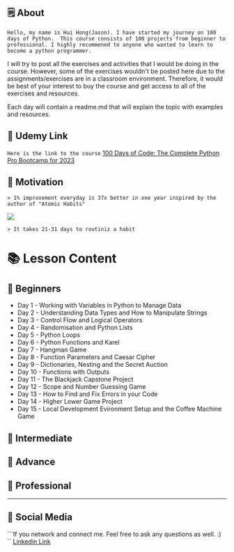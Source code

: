 ## 🗒️ About
```
Hello, my name is Hui Hong(Jason). I have started my journey on 100 days of Python.  This course consists of 100 projects from beginner to professional. I highly recommened to anyone who wanted to learn to become a python programmer.
```

I will try to post all the exercises and activities that I would be doing in the course. However, some of the exercises wouldn't be posted here due to the assignments/exercises are in a classroom environment. Therefore, it would be best of your interest to buy the course and get access to all of the exercises and resources.

Each day will contain a readme.md that will explain the topic with examples and resources.


## 🔗 Udemy Link
```Here is the link to the course``` [100 Days of Code: The Complete Python Pro Bootcamp for 2023](https://www.udemy.com/course/100-days-of-code/)


## 🦾 Motivation
``` 
> 1% improvement everyday is 37x better in one year inspired by the author of "Atomic Habits" 
```
<img src="Images/improvement.jpg">

``` 
> It takes 21-31 days to routiniz a habit 
```

# 📚 Lesson Content

## 🐣 Beginners
* Day 1 - Working with Variables in Python to Manage Data
* Day 2 - Understanding Data Types and How to Manipulate Strings
* Day 3 - Control Flow and Logical Operators
* Day 4 - Randomisation and Python Lists
* Day 5 - Python Loops
* Day 6 - Python Functions and Karel
* Day 7 - Hangman Game
* Day 8 - Function Parameters and Caesar Cipher
* Day 9 - Dictionaries, Nesting and the Secret Auction
* Day 10 - Functions with Outputs
* Day 11 - The Blackjack Capstone Project
* Day 12 - Scope and Number Guessing Game
* Day 13 - How to Find and Fix Errors in your Code
* Day 14 - Higher Lower Game Project
* Day 15 - Local Development Evironment Setup and the Coffee Machine Game

## 🐤 Intermediate 


## 🐔 Advance

## 🎉 Professional
---
## 📱 Social Media
```If you network and connect me. Feel free to ask any questions as well. :) `` [Linkedin Link](https://www.linkedin.com/in/huihong-op/)